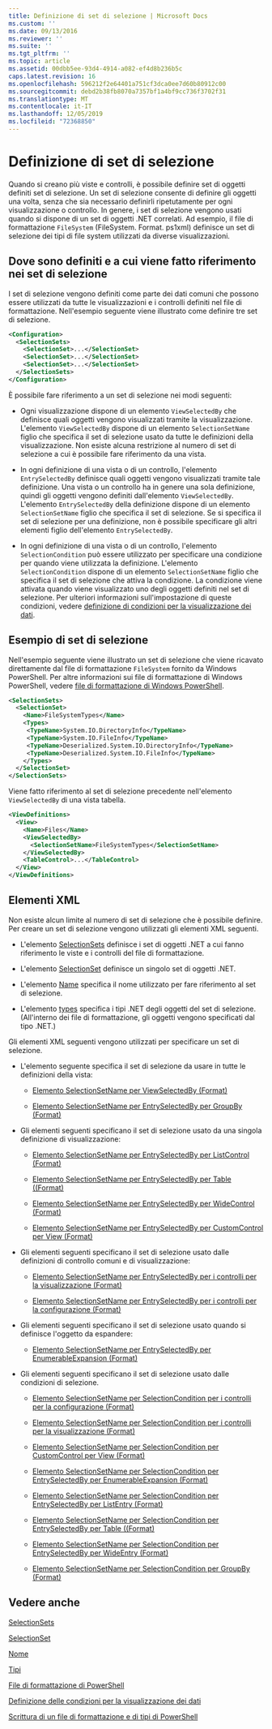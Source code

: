 ```yaml
---
title: Definizione di set di selezione | Microsoft Docs
ms.custom: ''
ms.date: 09/13/2016
ms.reviewer: ''
ms.suite: ''
ms.tgt_pltfrm: ''
ms.topic: article
ms.assetid: 00dbb5ee-93d4-4914-a082-ef4d8b236b5c
caps.latest.revision: 16
ms.openlocfilehash: 596212f2e64401a751cf3dca0ee7d60b80912c00
ms.sourcegitcommit: debd2b38fb8070a7357bf1a4bf9cc736f3702f31
ms.translationtype: MT
ms.contentlocale: it-IT
ms.lasthandoff: 12/05/2019
ms.locfileid: "72368850"
---
```

# <a name="defining-selection-sets"></a>Definizione di set di selezione

Quando si creano più viste e controlli, è possibile definire set di oggetti definiti set di selezione. Un set di selezione consente di definire gli oggetti una volta, senza che sia necessario definirli ripetutamente per ogni visualizzazione o controllo. In genere, i set di selezione vengono usati quando si dispone di un set di oggetti .NET correlati. Ad esempio, il file di formattazione `FileSystem` (FileSystem. Format. ps1xml) definisce un set di selezione dei tipi di file system utilizzati da diverse visualizzazioni.

## <a name="where-selection-sets-are-defined-and-referenced"></a>Dove sono definiti e a cui viene fatto riferimento nei set di selezione

I set di selezione vengono definiti come parte dei dati comuni che possono essere utilizzati da tutte le visualizzazioni e i controlli definiti nel file di formattazione. Nell'esempio seguente viene illustrato come definire tre set di selezione.

```xml
<Configuration>
  <SelectionSets>
    <SelectionSet>...</SelectionSet>
    <SelectionSet>...</SelectionSet>
    <SelectionSet>...</SelectionSet>
  </SelectionSets>
</Configuration>
```

È possibile fare riferimento a un set di selezione nei modi seguenti:

- Ogni visualizzazione dispone di un elemento `ViewSelectedBy` che definisce quali oggetti vengono visualizzati tramite la visualizzazione. L'elemento `ViewSelectedBy` dispone di un elemento `SelectionSetName` figlio che specifica il set di selezione usato da tutte le definizioni della visualizzazione. Non esiste alcuna restrizione al numero di set di selezione a cui è possibile fare riferimento da una vista.

- In ogni definizione di una vista o di un controllo, l'elemento `EntrySelectedBy` definisce quali oggetti vengono visualizzati tramite tale definizione. Una vista o un controllo ha in genere una sola definizione, quindi gli oggetti vengono definiti dall'elemento `ViewSelectedBy`. L'elemento `EntrySelectedBy` della definizione dispone di un elemento `SelectionSetName` figlio che specifica il set di selezione. Se si specifica il set di selezione per una definizione, non è possibile specificare gli altri elementi figlio dell'elemento `EntrySelectedBy`.

- In ogni definizione di una vista o di un controllo, l'elemento `SelectionCondition` può essere utilizzato per specificare una condizione per quando viene utilizzata la definizione. L'elemento `SelectionCondition` dispone di un elemento `SelectionSetName` figlio che specifica il set di selezione che attiva la condizione. La condizione viene attivata quando viene visualizzato uno degli oggetti definiti nel set di selezione. Per ulteriori informazioni sull'impostazione di queste condizioni, vedere [definizione di condizioni per la visualizzazione dei dati](./defining-conditions-for-displaying-data.md).

## <a name="selection-set-example"></a>Esempio di set di selezione

Nell'esempio seguente viene illustrato un set di selezione che viene ricavato direttamente dal file di formattazione `FileSystem` fornito da Windows PowerShell. Per altre informazioni sui file di formattazione di Windows PowerShell, vedere [file di formattazione di Windows PowerShell](./powershell-formatting-files.md).

```xml
<SelectionSets>
  <SelectionSet>
    <Name>FileSystemTypes</Name>
    <Types>
     <TypeName>System.IO.DirectoryInfo</TypeName>
     <TypeName>System.IO.FileInfo</TypeName>
     <TypeName>Deserialized.System.IO.DirectoryInfo</TypeName>
     <TypeName>Deserialized.System.IO.FileInfo</TypeName>
    </Types>
  </SelectionSet>
</SelectionSets>
```

Viene fatto riferimento al set di selezione precedente nell'elemento `ViewSelectedBy` di una vista tabella.

```xml
<ViewDefinitions>
  <View>
    <Name>Files</Name>
    <ViewSelectedBy>
      <SelectionSetName>FileSystemTypes</SelectionSetName>
    </ViewSelectedBy>
    <TableControl>...</TableControl>
  </View>
</ViewDefinitions>

```

## <a name="xml-elements"></a>Elementi XML

 Non esiste alcun limite al numero di set di selezione che è possibile definire. Per creare un set di selezione vengono utilizzati gli elementi XML seguenti.

- L'elemento [SelectionSets](./selectionsets-element-format.md) definisce i set di oggetti .NET a cui fanno riferimento le viste e i controlli del file di formattazione.

- L'elemento [SelectionSet](./selectionset-element-format.md) definisce un singolo set di oggetti .NET.

- L'elemento [Name](./name-element-for-selectionset-format.md) specifica il nome utilizzato per fare riferimento al set di selezione.

- L'elemento [types](./types-element-for-selectionset-format.md) specifica i tipi .NET degli oggetti del set di selezione. (All'interno dei file di formattazione, gli oggetti vengono specificati dal tipo .NET.)

 Gli elementi XML seguenti vengono utilizzati per specificare un set di selezione.

- L'elemento seguente specifica il set di selezione da usare in tutte le definizioni della vista:

    - [Elemento SelectionSetName per ViewSelectedBy (Format)](./selectionsetname-element-for-viewselectedby-format.md)

    - [Elemento SelectionSetName per EntrySelectedBy per GroupBy (Format)](./selectionsetname-element-for-entryselectedby-for-groupby-format.md)

- Gli elementi seguenti specificano il set di selezione usato da una singola definizione di visualizzazione:

    - [Elemento SelectionSetName per EntrySelectedBy per ListControl (Format)](./selectionsetname-element-for-entryselectedby-for-listcontrol-format.md)

    - [Elemento SelectionSetName per EntrySelectedBy per Table ((Format)](./selectionsetname-element-for-entryselectedby-for-tablecontrol-format.md)

    - [Elemento SelectionSetName per EntrySelectedBy per WideControl (Format)](./selectionsetname-element-for-entryselectedby-for-widecontrol-format.md)

    - [Elemento SelectionSetName per EntrySelectedBy per CustomControl per View (Format)](./selectionsetname-element-for-entryselectedby-for-customcontrol-for-view-format.md)

- Gli elementi seguenti specificano il set di selezione usato dalle definizioni di controllo comuni e di visualizzazione:

    - [Elemento SelectionSetName per EntrySelectedBy per i controlli per la visualizzazione (Format)](./selectionsetname-element-for-entryselectedby-for-controls-for-view-format.md)

    - [Elemento SelectionSetName per EntrySelectedBy per i controlli per la configurazione (Format)](./selectionsetname-element-for-entryselectedby-for-controls-for-configuration-format.md)

- Gli elementi seguenti specificano il set di selezione usato quando si definisce l'oggetto da espandere:

    - [Elemento SelectionSetName per EntrySelectedBy per EnumerableExpansion (Format)](./selectionsetname-element-for-entryselectedby-for-enumerableexpansion-format.md)

- Gli elementi seguenti specificano il set di selezione usato dalle condizioni di selezione.

    - [Elemento SelectionSetName per SelectionCondition per i controlli per la configurazione (Format)](./selectionsetname-element-for-selectioncondition-for-controls-for-configuration-format.md)

    - [Elemento SelectionSetName per SelectionCondition per i controlli per la visualizzazione (Format)](./selectionsetname-element-for-selectioncondition-for-controls-for-view-format.md)

    - [Elemento SelectionSetName per SelectionCondition per CustomControl per View (Format)](./selectionsetname-element-for-selectioncondition-for-customcontrol-for-view-format.md)

    - [Elemento SelectionSetName per SelectionCondition per EntrySelectedBy per EnumerableExpansion (Format)](./selectionsetname-element-for-selectioncondition-for-entryselectedby-for-enumerableexpansion-format.md)

    - [Elemento SelectionSetName per SelectionCondition per EntrySelectedBy per ListEntry (Format)](./selectionsetname-element-for-selectioncondition-for-entryselectedby-for-listentry-format.md)

    - [Elemento SelectionSetName per SelectionCondition per EntrySelectedBy per Table ((Format)](./selectionsetname-element-for-selectioncondition-for-entryselectedby-for-tablecontrol-format.md)

    - [Elemento SelectionSetName per SelectionCondition per EntrySelectedBy per WideEntry (Format)](./selectionsetname-element-for-selectioncondition-for-entryselectedby-for-wideentry-format.md)

    - [Elemento SelectionSetName per SelectionCondition per GroupBy (Format)](./selectionsetname-element-for-selectioncondition-for-groupby-format.md)

## <a name="see-also"></a>Vedere anche

[SelectionSets](./selectionsets-element-format.md)

[SelectionSet](./selectionset-element-format.md)

[Nome](./name-element-for-selectionset-format.md)

[Tipi](./types-element-for-selectionset-format.md)

[File di formattazione di PowerShell](./powershell-formatting-files.md)

[Definizione delle condizioni per la visualizzazione dei dati](./defining-conditions-for-displaying-data.md)

[Scrittura di un file di formattazione e di tipi di PowerShell](./writing-a-powershell-formatting-file.md)
